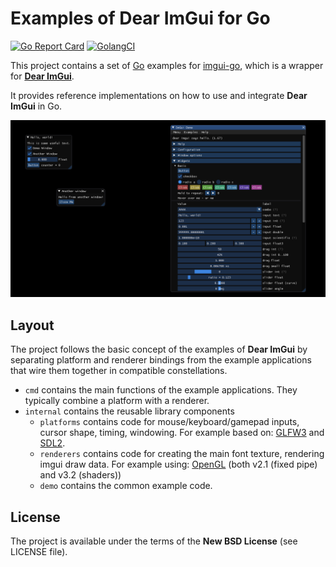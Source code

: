 # Examples of Dear ImGui for Go

[![Go Report Card](https://goreportcard.com/badge/github.com/inkyblackness/imgui-go-examples)](https://goreportcard.com/report/github.com/inkyblackness/imgui-go-examples)
[![GolangCI](https://golangci.com/badges/github.com/inkyblackness/imgui-go-examples.svg)](https://golangci.com)

This project contains a set of [Go](https://www.golang.org) examples for [imgui-go](https://github.com/inkyblackness/imgui-go), which is a wrapper for [**Dear ImGui**](https://github.com/ocornut/imgui).

It provides reference implementations on how to use and integrate **Dear ImGui** in Go.

![Screenshot](assets/screenshot.png)

## Layout
The project follows the basic concept of the examples of **Dear ImGui** by separating platform and renderer bindings from the example applications that wire them together in compatible constellations.

* `cmd` contains the main functions of the example applications. They typically combine a platform with a renderer.
* `internal` contains the reusable library components
  * `platforms` contains code for mouse/keyboard/gamepad inputs, cursor shape, timing, windowing. For example based on: [GLFW3](https://github.com/go-gl/glfw) and [SDL2](https://github.com/veandco/go-sdl2). 
  * `renderers` contains code for creating the main font texture, rendering imgui draw data. For example using: [OpenGL](https://github.com/go-gl/gl) (both v2.1 (fixed pipe) and v3.2 (shaders)) 
  * `demo` contains the common example code.

## License

The project is available under the terms of the **New BSD License** (see LICENSE file).
